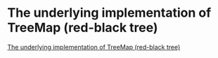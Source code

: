# The underlying implementation of TreeMap (red-black tree)
[The underlying implementation of TreeMap (red-black tree)](https://aiwithcloud.com/2022/09/19/the_underlying_implementation_of_treemap_red_black_tree/)